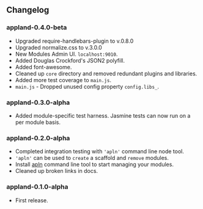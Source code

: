 ## Changelog ##

### appland-0.4.0-beta ###
* Upgraded require-handlebars-plugin to v.0.8.0
* Upgraded normalize.css to v.3.0.0
* New Modules Admin UI. `localhost:9010`.
* Added Douglas Crockford's JSON2 polyfill.
* Added font-awesome.
* Cleaned up `core` directory and removed redundant plugins and libraries.
* Added more test coverage to `main.js`.
* `main.js` - Dropped unused config property `config.libs_`.

### appland-0.3.0-alpha ###
* Added module-specific test harness. Jasmine tests can now run on a per module basis.

### appland-0.2.0-alpha ###
* Completed integration testing with `'apln'` command line node tool.
* `'apln'` can be used to `create` a scaffold and `remove` modules.
* Install [apln](https://github.com/jabdul/apln "apln") command line tool to start managing your modules.
* Cleaned up broken links in docs.

### appland-0.1.0-alpha ###
* First release.
